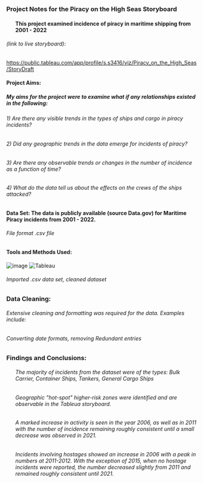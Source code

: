 ### Project Notes for the Piracy on the High Seas Storyboard 
#### <ul>This project examined incidence of piracy in maritime shipping from 2001 - 2022</ul>

###### *(link to live storyboard)*:
https://public.tableau.com/app/profile/s.s3416/viz/Piracy_on_the_High_Seas/StoryDraft  

#### Project Aims:
##### My aims for the project were to examine what if any relationships existed in the following:
###### <n1>1) Are there any visible trends in the types of ships and cargo in piracy incidents?
###### <n1>2) Did any geographic trends in the data emerge for incidents of piracy?
###### <nl>3) Are there any observable trends or changes in the number of incidence as a function of time?</nl>
###### <nl>4) What do the data tell us about the effects on the crews of the ships attacked?</nl>    

#### Data Set: The data is publicly available (source Data.gov) for Maritime Piracy incidents from 2001 - 2022.
###### File format .csv file
#### Tools and Methods Used:
![image](https://img.shields.io/badge/Microsoft_Excel-217346?style=for-the-badge&logo=microsoft-excel&logoColor=white) ![Tableau](https://a11ybadges.com/badge?logo=tableau) 
###### Imported .csv data set, cleaned dataset

### Data Cleaning: 
###### Extensive cleaning and formatting was required for the data. Examples include:
###### Converting date formats, removing Redundant entries          

### Findings and Conclusions:
###### <ul>The majority of incidents from the dataset were of the types: Bulk Carrier, Container Ships, Tankers, General Cargo Ships</ul>
###### <ul>Geographic "hot-spot" higher-risk zones were identified and are observable in the Tableua storyboard.</ul>
###### <ul>A marked increase in activity is seen in the year 2006, as well as in 2011 with the number of incidence remaining roughly consistent until a small decrease was observed in 2021.</ul>
###### <ul> Incidents involving hostages showed an increase in 2006 with a peak in numbers at 2011-2012. With the exception of 2015, when no hostage incidents were reported, the number decreased slightly from 2011 and remained roughly consistent until 2021.</ul>
